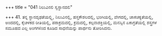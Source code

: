 +++
title = "041 ನಿಲುವಿನಲಿ ಸ್ವಸ್ಥಾನದಲಿ"

+++
41. ತನ್ನ ಸ್ಥಾನದೃಢತೆಯಲ್ಲ್ಲಿ, ನಿಲುವಿನಲ್ಲಿ, ಹಸ್ತಕೌಶಲದಲ್ಲಿ, ಭಂಗಿಯಲ್ಲಿ, ವೇಗದಲ್ಲಿ, ಚಾಕಚಕ್ಯತೆಯಲ್ಲಿ, ಅಂದದಲ್ಲಿ, ಕೈಚಳಕದ ರೀತಿಯಲ್ಲಿ, ಪರಾಕ್ರಮದಲ್ಲಿ, ಕ್ರಮದಲ್ಲಿ, ಕಲ್ಪನಾಶಕ್ತಿಯಲ್ಲಿ, ಮನಸ್ಸಿನ ಏಕಾಗ್ರತೆಯಲ್ಲಿ ಶಸ್ತ್ರಗಳ ಸಮೂಹದ ಎಲ್ಲ ಅಂಗಗಳಿಂದ ಕೂಡಿದ ಸಾಧನೆಯನ್ನು ಪಾರ್ಥನು ತೋರಿಸಿದನು.